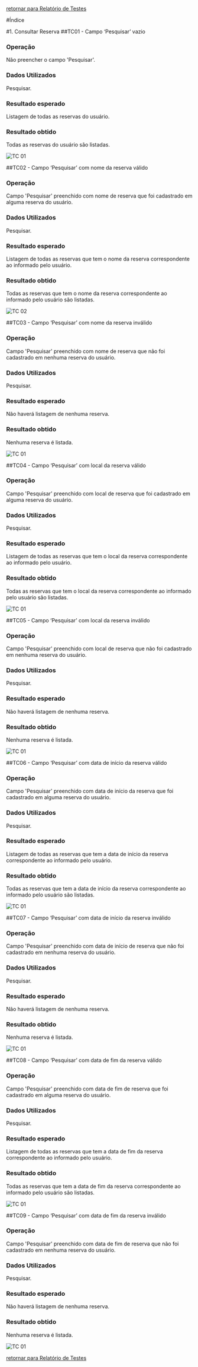 [retornar para Relatório de Testes](https://github.com/fga-gpp-mds/2016.2-SAS_FGA/wiki/Relat%C3%B3rio-de-Testes)

#Índice
 
#1. Consultar Reserva
##TC01 - Campo ‘Pesquisar’ vazio
### Operação 
Não preencher o campo 'Pesquisar'.
### Dados Utilizados
Pesquisar.
### Resultado esperado
Listagem de todas as reservas do usuário. 
### Resultado obtido
Todas as reservas do usuário são listadas.

![TC 01](https://raw.githubusercontent.com/wiki/fga-gpp-mds/2016.2-Time05-SalasFGA/img/Pesquisar_vazio.png)


##TC02 - Campo ‘Pesquisar’ com nome da reserva válido
### Operação 
Campo 'Pesquisar' preenchido com nome de reserva que foi cadastrado em alguma reserva do usuário.
### Dados Utilizados
Pesquisar.
### Resultado esperado
Listagem de todas as reservas que tem o nome da reserva correspondente ao informado pelo usuário. 
### Resultado obtido
Todas as reservas que tem o nome da reserva correspondente ao informado pelo usuário são listadas.

![TC 02](https://raw.githubusercontent.com/wiki/fga-gpp-mds/2016.2-Time05-SalasFGA/img/Nome_valido.png)

##TC03 - Campo ‘Pesquisar’ com nome da reserva inválido
### Operação 
Campo 'Pesquisar' preenchido com nome de reserva que não foi cadastrado em nenhuma reserva do usuário.
### Dados Utilizados
Pesquisar.
### Resultado esperado
Não haverá listagem de nenhuma reserva.
### Resultado obtido
Nenhuma reserva é listada.

![TC 01](https://raw.githubusercontent.com/wiki/fga-gpp-mds/2016.2-Time05-SalasFGA/img/Nome_invalido.png)

##TC04 - Campo ‘Pesquisar’ com local da reserva válido
### Operação 
Campo 'Pesquisar' preenchido com local de reserva que foi cadastrado em alguma reserva do usuário.
### Dados Utilizados
Pesquisar.
### Resultado esperado
Listagem de todas as reservas que tem o local da reserva correspondente ao informado pelo usuário. 
### Resultado obtido
Todas as reservas que tem o local da reserva correspondente ao informado pelo usuário são listadas.

![TC 01](https://raw.githubusercontent.com/wiki/fga-gpp-mds/2016.2-Time05-SalasFGA/img/Local_valido.png)

##TC05 - Campo ‘Pesquisar’ com local da reserva inválido
### Operação 
Campo 'Pesquisar' preenchido com local de reserva que não foi cadastrado em nenhuma reserva do usuário.
### Dados Utilizados
Pesquisar.
### Resultado esperado
Não haverá listagem de nenhuma reserva.
### Resultado obtido
Nenhuma reserva é listada.

![TC 01](https://raw.githubusercontent.com/wiki/fga-gpp-mds/2016.2-Time05-SalasFGA/img/Local_invalido.png)

##TC06 - Campo ‘Pesquisar’ com data de início da reserva válido
### Operação 
Campo 'Pesquisar' preenchido com data de início da reserva que foi cadastrado em alguma reserva do usuário.
### Dados Utilizados
Pesquisar.
### Resultado esperado
Listagem de todas as reservas que tem a data de início da reserva correspondente ao informado pelo usuário. 
### Resultado obtido
Todas as reservas que tem a data de início da reserva correspondente ao informado pelo usuário são listadas.

![TC 01](https://raw.githubusercontent.com/wiki/fga-gpp-mds/2016.2-Time05-SalasFGA/img/Data_inicio_valido.png)

##TC07 - Campo ‘Pesquisar’ com data de início da reserva inválido
### Operação 
Campo 'Pesquisar' preenchido com data de início de reserva que não foi cadastrado em nenhuma reserva do usuário.
### Dados Utilizados
Pesquisar.
### Resultado esperado
Não haverá listagem de nenhuma reserva.
### Resultado obtido
Nenhuma reserva é listada.

![TC 01](https://raw.githubusercontent.com/wiki/fga-gpp-mds/2016.2-Time05-SalasFGA/img/Data_inicio_invalido.png)

##TC08 - Campo ‘Pesquisar’ com data de fim da reserva válido
### Operação 
Campo 'Pesquisar' preenchido com data de fim de reserva que foi cadastrado em alguma reserva do usuário.
### Dados Utilizados
Pesquisar.
### Resultado esperado
Listagem de todas as reservas que tem a data de fim da reserva correspondente ao informado pelo usuário. 
### Resultado obtido
Todas as reservas que tem a data de fim da reserva correspondente ao informado pelo usuário são listadas.

![TC 01](https://raw.githubusercontent.com/wiki/fga-gpp-mds/2016.2-Time05-SalasFGA/img/Data_fim_valido.png)

##TC09 - Campo ‘Pesquisar’ com data de fim da reserva inválido
### Operação 
Campo 'Pesquisar' preenchido com data de fim de reserva que não foi cadastrado em nenhuma reserva do usuário.
### Dados Utilizados
Pesquisar.
### Resultado esperado
Não haverá listagem de nenhuma reserva.
### Resultado obtido
Nenhuma reserva é listada.

![TC 01](https://raw.githubusercontent.com/wiki/fga-gpp-mds/2016.2-Time05-SalasFGA/img/Data_fim_invalido.png)

[retornar para Relatório de Testes](https://github.com/fga-gpp-mds/2016.2-SAS_FGA/wiki/Relat%C3%B3rio-de-Testes)